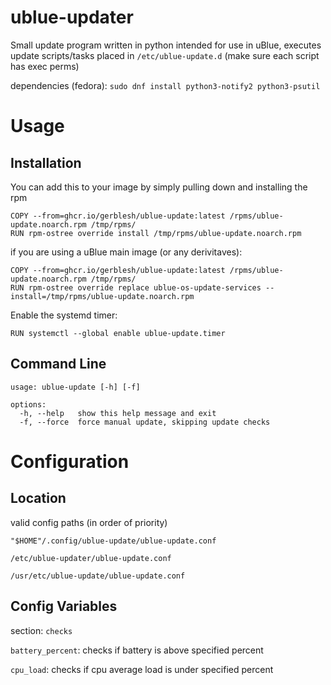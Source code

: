 # ublue-updater

Small update program written in python intended for use in uBlue, executes update scripts/tasks placed in `/etc/ublue-update.d` (make sure each script has exec perms)

dependencies (fedora): ```sudo dnf install python3-notify2 python3-psutil```


# Usage


## Installation

You can add this to your image by simply pulling down and installing the rpm

```
COPY --from=ghcr.io/gerblesh/ublue-update:latest /rpms/ublue-update.noarch.rpm /tmp/rpms/
RUN rpm-ostree override install /tmp/rpms/ublue-update.noarch.rpm
```

if you are using a uBlue main image (or any derivitaves):

```
COPY --from=ghcr.io/gerblesh/ublue-update:latest /rpms/ublue-update.noarch.rpm /tmp/rpms/
RUN rpm-ostree override replace ublue-os-update-services --install=/tmp/rpms/ublue-update.noarch.rpm
```

Enable the systemd timer:

```RUN systemctl --global enable ublue-update.timer```


## Command Line

```
usage: ublue-update [-h] [-f]

options:
  -h, --help   show this help message and exit
  -f, --force  force manual update, skipping update checks
```


# Configuration


## Location
valid config paths (in order of priority)

```"$HOME"/.config/ublue-update/ublue-update.conf```

```/etc/ublue-updater/ublue-update.conf```

```/usr/etc/ublue-update/ublue-update.conf```


## Config Variables
section: `checks`

`battery_percent`: checks if battery is above specified percent

`cpu_load`: checks if cpu average load is under specified percent

